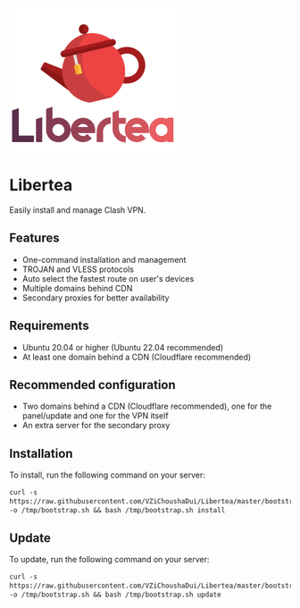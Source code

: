 <img src="https://raw.githubusercontent.com/VZiChoushaDui/Libertea/master/docs/logo-complete.png" style="width: 300px" />

# Libertea

Easily install and manage Clash VPN.

## Features

- One-command installation and management
- TROJAN and VLESS protocols
- Auto select the fastest route on user's devices
- Multiple domains behind CDN
- Secondary proxies for better availability

## Requirements

- Ubuntu 20.04 or higher (Ubuntu 22.04 recommended)
- At least one domain behind a CDN (Cloudflare recommended)

## Recommended configuration

- Two domains behind a CDN (Cloudflare recommended), one for the panel/update and one for the VPN itself
- An extra server for the secondary proxy

## Installation

To install, run the following command on your server:

    curl -s https://raw.githubusercontent.com/VZiChoushaDui/Libertea/master/bootstrap.sh -o /tmp/bootstrap.sh && bash /tmp/bootstrap.sh install

## Update

To update, run the following command on your server:

    curl -s https://raw.githubusercontent.com/VZiChoushaDui/Libertea/master/bootstrap.sh -o /tmp/bootstrap.sh && bash /tmp/bootstrap.sh update
